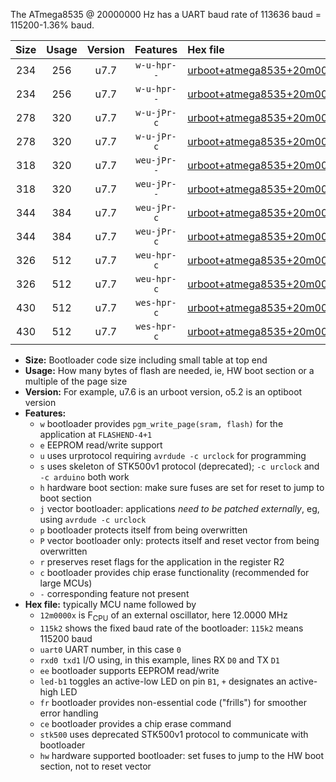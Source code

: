 The ATmega8535 @ 20000000 Hz has a UART baud rate of 113636 baud = 115200-1.36% baud.

|Size|Usage|Version|Features|Hex file|
|:-:|:-:|:-:|:-:|:--|
|234|256|u7.7|`w-u-hpr--`|[urboot+atmega8535+20m0000x++115k2_uart0_rxd0_txd1_led+b0_fr_hw.hex](https://raw.githubusercontent.com/stefanrueger/urboot.hex/main/cores/mightycore/atmega8535/external_oscillator/fcpu+20m0000_Hz/br++115k2_bps/urboot+atmega8535+20m0000x++115k2_uart0_rxd0_txd1_led+b0_fr_hw.hex)|
|234|256|u7.7|`w-u-hpr--`|[urboot+atmega8535+20m0000x++115k2_uart0_rxd0_txd1_led+b7_fr_hw.hex](https://raw.githubusercontent.com/stefanrueger/urboot.hex/main/cores/mightycore/atmega8535/external_oscillator/fcpu+20m0000_Hz/br++115k2_bps/urboot+atmega8535+20m0000x++115k2_uart0_rxd0_txd1_led+b7_fr_hw.hex)|
|278|320|u7.7|`w-u-jPr-c`|[urboot+atmega8535+20m0000x++115k2_uart0_rxd0_txd1_led+b0_fr_ce.hex](https://raw.githubusercontent.com/stefanrueger/urboot.hex/main/cores/mightycore/atmega8535/external_oscillator/fcpu+20m0000_Hz/br++115k2_bps/urboot+atmega8535+20m0000x++115k2_uart0_rxd0_txd1_led+b0_fr_ce.hex)|
|278|320|u7.7|`w-u-jPr-c`|[urboot+atmega8535+20m0000x++115k2_uart0_rxd0_txd1_led+b7_fr_ce.hex](https://raw.githubusercontent.com/stefanrueger/urboot.hex/main/cores/mightycore/atmega8535/external_oscillator/fcpu+20m0000_Hz/br++115k2_bps/urboot+atmega8535+20m0000x++115k2_uart0_rxd0_txd1_led+b7_fr_ce.hex)|
|318|320|u7.7|`weu-jPr--`|[urboot+atmega8535+20m0000x++115k2_uart0_rxd0_txd1_ee_led+b0_fr.hex](https://raw.githubusercontent.com/stefanrueger/urboot.hex/main/cores/mightycore/atmega8535/external_oscillator/fcpu+20m0000_Hz/br++115k2_bps/urboot+atmega8535+20m0000x++115k2_uart0_rxd0_txd1_ee_led+b0_fr.hex)|
|318|320|u7.7|`weu-jPr--`|[urboot+atmega8535+20m0000x++115k2_uart0_rxd0_txd1_ee_led+b7_fr.hex](https://raw.githubusercontent.com/stefanrueger/urboot.hex/main/cores/mightycore/atmega8535/external_oscillator/fcpu+20m0000_Hz/br++115k2_bps/urboot+atmega8535+20m0000x++115k2_uart0_rxd0_txd1_ee_led+b7_fr.hex)|
|344|384|u7.7|`weu-jPr-c`|[urboot+atmega8535+20m0000x++115k2_uart0_rxd0_txd1_ee_led+b0_fr_ce.hex](https://raw.githubusercontent.com/stefanrueger/urboot.hex/main/cores/mightycore/atmega8535/external_oscillator/fcpu+20m0000_Hz/br++115k2_bps/urboot+atmega8535+20m0000x++115k2_uart0_rxd0_txd1_ee_led+b0_fr_ce.hex)|
|344|384|u7.7|`weu-jPr-c`|[urboot+atmega8535+20m0000x++115k2_uart0_rxd0_txd1_ee_led+b7_fr_ce.hex](https://raw.githubusercontent.com/stefanrueger/urboot.hex/main/cores/mightycore/atmega8535/external_oscillator/fcpu+20m0000_Hz/br++115k2_bps/urboot+atmega8535+20m0000x++115k2_uart0_rxd0_txd1_ee_led+b7_fr_ce.hex)|
|326|512|u7.7|`weu-hpr-c`|[urboot+atmega8535+20m0000x++115k2_uart0_rxd0_txd1_ee_led+b0_fr_ce_hw.hex](https://raw.githubusercontent.com/stefanrueger/urboot.hex/main/cores/mightycore/atmega8535/external_oscillator/fcpu+20m0000_Hz/br++115k2_bps/urboot+atmega8535+20m0000x++115k2_uart0_rxd0_txd1_ee_led+b0_fr_ce_hw.hex)|
|326|512|u7.7|`weu-hpr-c`|[urboot+atmega8535+20m0000x++115k2_uart0_rxd0_txd1_ee_led+b7_fr_ce_hw.hex](https://raw.githubusercontent.com/stefanrueger/urboot.hex/main/cores/mightycore/atmega8535/external_oscillator/fcpu+20m0000_Hz/br++115k2_bps/urboot+atmega8535+20m0000x++115k2_uart0_rxd0_txd1_ee_led+b7_fr_ce_hw.hex)|
|430|512|u7.7|`wes-hpr-c`|[urboot+atmega8535+20m0000x++115k2_uart0_rxd0_txd1_ee_led+b0_fr_ce_stk500_hw.hex](https://raw.githubusercontent.com/stefanrueger/urboot.hex/main/cores/mightycore/atmega8535/external_oscillator/fcpu+20m0000_Hz/br++115k2_bps/urboot+atmega8535+20m0000x++115k2_uart0_rxd0_txd1_ee_led+b0_fr_ce_stk500_hw.hex)|
|430|512|u7.7|`wes-hpr-c`|[urboot+atmega8535+20m0000x++115k2_uart0_rxd0_txd1_ee_led+b7_fr_ce_stk500_hw.hex](https://raw.githubusercontent.com/stefanrueger/urboot.hex/main/cores/mightycore/atmega8535/external_oscillator/fcpu+20m0000_Hz/br++115k2_bps/urboot+atmega8535+20m0000x++115k2_uart0_rxd0_txd1_ee_led+b7_fr_ce_stk500_hw.hex)|

- **Size:** Bootloader code size including small table at top end
- **Usage:** How many bytes of flash are needed, ie, HW boot section or a multiple of the page size
- **Version:** For example, u7.6 is an urboot version, o5.2 is an optiboot version
- **Features:**
  + `w` bootloader provides `pgm_write_page(sram, flash)` for the application at `FLASHEND-4+1`
  + `e` EEPROM read/write support
  + `u` uses urprotocol requiring `avrdude -c urclock` for programming
  + `s` uses skeleton of STK500v1 protocol (deprecated); `-c urclock` and `-c arduino` both work
  + `h` hardware boot section: make sure fuses are set for reset to jump to boot section
  + `j` vector bootloader: applications *need to be patched externally*, eg, using `avrdude -c urclock`
  + `p` bootloader protects itself from being overwritten
  + `P` vector bootloader only: protects itself and reset vector from being overwritten
  + `r` preserves reset flags for the application in the register R2
  + `c` bootloader provides chip erase functionality (recommended for large MCUs)
  + `-` corresponding feature not present
- **Hex file:** typically MCU name followed by
  + `12m0000x` is F<sub>CPU</sub> of an external oscillator, here 12.0000 MHz
  + `115k2` shows the fixed baud rate of the bootloader: `115k2` means 115200 baud
  + `uart0` UART number, in this case `0`
  + `rxd0 txd1` I/O using, in this example, lines RX `D0` and TX `D1`
  + `ee` bootloader supports EEPROM read/write
  + `led-b1` toggles an active-low LED on pin `B1`, `+` designates an active-high LED
  + `fr` bootloader provides non-essential code ("frills") for smoother error handling
  + `ce` bootloader provides a chip erase command
  + `stk500` uses deprecated STK500v1 protocol to communicate with bootloader
  + `hw` hardware supported bootloader: set fuses to jump to the HW boot section, not to reset vector
